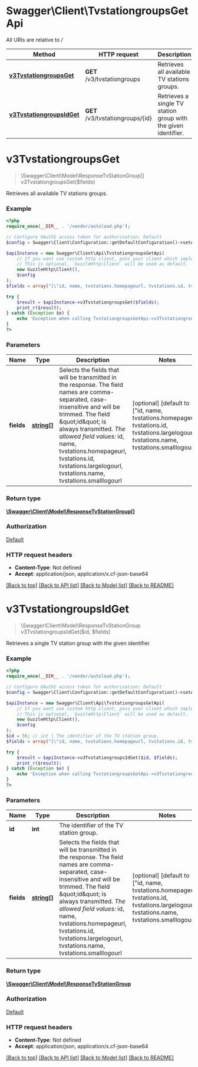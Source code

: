 # Swagger\Client\TvstationgroupsGetApi

All URIs are relative to */*

Method | HTTP request | Description
------------- | ------------- | -------------
[**v3TvstationgroupsGet**](TvstationgroupsGetApi.md#v3tvstationgroupsget) | **GET** /v3/tvstationgroups | Retrieves all available TV stations groups.
[**v3TvstationgroupsIdGet**](TvstationgroupsGetApi.md#v3tvstationgroupsidget) | **GET** /v3/tvstationgroups/{id} | Retrieves a single TV station group with the given identifier.

# **v3TvstationgroupsGet**
> \Swagger\Client\Model\ResponseTvStationGroup[] v3TvstationgroupsGet($fields)

Retrieves all available TV stations groups.

### Example
```php
<?php
require_once(__DIR__ . '/vendor/autoload.php');

// Configure OAuth2 access token for authorization: Default
$config = Swagger\Client\Configuration::getDefaultConfiguration()->setAccessToken('YOUR_ACCESS_TOKEN');

$apiInstance = new Swagger\Client\Api\TvstationgroupsGetApi(
    // If you want use custom http client, pass your client which implements `GuzzleHttp\ClientInterface`.
    // This is optional, `GuzzleHttp\Client` will be used as default.
    new GuzzleHttp\Client(),
    $config
);
$fields = array("[\"id, name, tvstations.homepageurl, tvstations.id, tvstations.largelogourl, tvstations.name, tvstations.smalllogourl\"]"); // string[] | Selects the fields that will be transmitted in the response. The field names are comma-separated, case-insensitive and will be trimmed.    The field \"id\" is always transmitted.    _The allowed field values:_    id,    name,    tvstations.homepageurl,    tvstations.id,    tvstations.largelogourl,    tvstations.name,    tvstations.smalllogourl

try {
    $result = $apiInstance->v3TvstationgroupsGet($fields);
    print_r($result);
} catch (Exception $e) {
    echo 'Exception when calling TvstationgroupsGetApi->v3TvstationgroupsGet: ', $e->getMessage(), PHP_EOL;
}
?>
```

### Parameters

Name | Type | Description  | Notes
------------- | ------------- | ------------- | -------------
 **fields** | [**string[]**](../Model/string.md)| Selects the fields that will be transmitted in the response. The field names are comma-separated, case-insensitive and will be trimmed.    The field \&quot;id\&quot; is always transmitted.    _The allowed field values:_    id,    name,    tvstations.homepageurl,    tvstations.id,    tvstations.largelogourl,    tvstations.name,    tvstations.smalllogourl | [optional] [default to [&quot;id, name, tvstations.homepageurl, tvstations.id, tvstations.largelogourl, tvstations.name, tvstations.smalllogourl&quot;]]

### Return type

[**\Swagger\Client\Model\ResponseTvStationGroup[]**](../Model/ResponseTvStationGroup.md)

### Authorization

[Default](../../README.md#Default)

### HTTP request headers

 - **Content-Type**: Not defined
 - **Accept**: application/json, application/x.cf-json-base64

[[Back to top]](#) [[Back to API list]](../../README.md#documentation-for-api-endpoints) [[Back to Model list]](../../README.md#documentation-for-models) [[Back to README]](../../README.md)

# **v3TvstationgroupsIdGet**
> \Swagger\Client\Model\ResponseTvStationGroup v3TvstationgroupsIdGet($id, $fields)

Retrieves a single TV station group with the given identifier.

### Example
```php
<?php
require_once(__DIR__ . '/vendor/autoload.php');

// Configure OAuth2 access token for authorization: Default
$config = Swagger\Client\Configuration::getDefaultConfiguration()->setAccessToken('YOUR_ACCESS_TOKEN');

$apiInstance = new Swagger\Client\Api\TvstationgroupsGetApi(
    // If you want use custom http client, pass your client which implements `GuzzleHttp\ClientInterface`.
    // This is optional, `GuzzleHttp\Client` will be used as default.
    new GuzzleHttp\Client(),
    $config
);
$id = 56; // int | The identifier of the TV station group.
$fields = array("[\"id, name, tvstations.homepageurl, tvstations.id, tvstations.largelogourl, tvstations.name, tvstations.smalllogourl\"]"); // string[] | Selects the fields that will be transmitted in the response. The field names are comma-separated, case-insensitive and will be trimmed.    The field \"id\" is always transmitted.    _The allowed field values:_    id,    name,    tvstations.homepageurl,    tvstations.id,    tvstations.largelogourl,    tvstations.name,    tvstations.smalllogourl

try {
    $result = $apiInstance->v3TvstationgroupsIdGet($id, $fields);
    print_r($result);
} catch (Exception $e) {
    echo 'Exception when calling TvstationgroupsGetApi->v3TvstationgroupsIdGet: ', $e->getMessage(), PHP_EOL;
}
?>
```

### Parameters

Name | Type | Description  | Notes
------------- | ------------- | ------------- | -------------
 **id** | **int**| The identifier of the TV station group. |
 **fields** | [**string[]**](../Model/string.md)| Selects the fields that will be transmitted in the response. The field names are comma-separated, case-insensitive and will be trimmed.    The field \&quot;id\&quot; is always transmitted.    _The allowed field values:_    id,    name,    tvstations.homepageurl,    tvstations.id,    tvstations.largelogourl,    tvstations.name,    tvstations.smalllogourl | [optional] [default to [&quot;id, name, tvstations.homepageurl, tvstations.id, tvstations.largelogourl, tvstations.name, tvstations.smalllogourl&quot;]]

### Return type

[**\Swagger\Client\Model\ResponseTvStationGroup**](../Model/ResponseTvStationGroup.md)

### Authorization

[Default](../../README.md#Default)

### HTTP request headers

 - **Content-Type**: Not defined
 - **Accept**: application/json, application/x.cf-json-base64

[[Back to top]](#) [[Back to API list]](../../README.md#documentation-for-api-endpoints) [[Back to Model list]](../../README.md#documentation-for-models) [[Back to README]](../../README.md)

